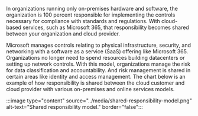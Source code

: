 In organizations running only on-premises hardware and software, the organization is 100 percent responsible for implementing the controls necessary for compliance with standards and regulations. With cloud-based services, such as Microsoft 365, that responsibility becomes shared between your organization and cloud provider.

Microsoft manages controls relating to physical infrastructure, security, and networking with a software as a service (SaaS) offering like Microsoft 365. Organizations no longer need to spend resources building datacenters or setting up network controls. With this model, organizations manage the risk for data classification and accountability. And risk management is shared in certain areas like identity and access management. The chart below is an example of how responsibility is shared between the cloud customer and cloud provider with various on-premises and online services models.

:::image type="content" source="../media/shared-responsibility-model.png" alt-text="Shared responsibility model." border="false":::
